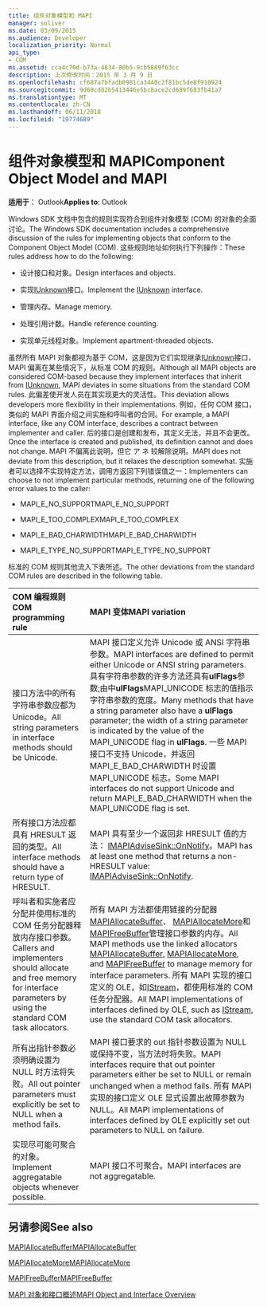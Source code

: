 ```yaml
---
title: 组件对象模型和 MAPI
manager: soliver
ms.date: 03/09/2015
ms.audience: Developer
localization_priority: Normal
api_type:
- COM
ms.assetid: cca4c70d-b73a-4834-80b5-9cb5889f63cc
description: 上次修改时间：2015 年 3 月 9 日
ms.openlocfilehash: cf687a7bfadb0981ca3440c2f81bc5de8f910924
ms.sourcegitcommit: 9d60cd82b5413446e5bc8ace2cd689f683fb41a7
ms.translationtype: MT
ms.contentlocale: zh-CN
ms.lasthandoff: 06/11/2018
ms.locfileid: "19774689"
---
```

# <a name="component-object-model-and-mapi"></a><span data-ttu-id="6ff53-103">组件对象模型和 MAPI</span><span class="sxs-lookup"><span data-stu-id="6ff53-103">Component Object Model and MAPI</span></span>

  
  
<span data-ttu-id="6ff53-104">**适用于**： Outlook</span><span class="sxs-lookup"><span data-stu-id="6ff53-104">**Applies to**: Outlook</span></span> 
  
<span data-ttu-id="6ff53-105">Windows SDK 文档中包含的规则实现符合到组件对象模型 (COM) 的对象的全面讨论。</span><span class="sxs-lookup"><span data-stu-id="6ff53-105">The Windows SDK documentation includes a comprehensive discussion of the rules for implementing objects that conform to the Component Object Model (COM).</span></span> <span data-ttu-id="6ff53-106">这些规则地址如何执行下列操作：</span><span class="sxs-lookup"><span data-stu-id="6ff53-106">These rules address how to do the following:</span></span>
  
- <span data-ttu-id="6ff53-107">设计接口和对象。</span><span class="sxs-lookup"><span data-stu-id="6ff53-107">Design interfaces and objects.</span></span>
    
- <span data-ttu-id="6ff53-108">实现[IUnknown](http://msdn.microsoft.com/en-us/library/ms680509%28VS.85%29.aspx)接口。</span><span class="sxs-lookup"><span data-stu-id="6ff53-108">Implement the [IUnknown](http://msdn.microsoft.com/en-us/library/ms680509%28VS.85%29.aspx) interface.</span></span> 
    
- <span data-ttu-id="6ff53-109">管理内存。</span><span class="sxs-lookup"><span data-stu-id="6ff53-109">Manage memory.</span></span>
    
- <span data-ttu-id="6ff53-110">处理引用计数。</span><span class="sxs-lookup"><span data-stu-id="6ff53-110">Handle reference counting.</span></span>
    
- <span data-ttu-id="6ff53-111">实现单元线程对象。</span><span class="sxs-lookup"><span data-stu-id="6ff53-111">Implement apartment-threaded objects.</span></span>
    
<span data-ttu-id="6ff53-112">虽然所有 MAPI 对象都视为基于 COM，这是因为它们实现继承[IUnknown](http://msdn.microsoft.com/en-us/library/ms680509%28VS.85%29.aspx)接口，MAPI 偏离在某些情况下，从标准 COM 的规则。</span><span class="sxs-lookup"><span data-stu-id="6ff53-112">Although all MAPI objects are considered COM-based because they implement interfaces that inherit from [IUnknown](http://msdn.microsoft.com/en-us/library/ms680509%28VS.85%29.aspx), MAPI deviates in some situations from the standard COM rules.</span></span> <span data-ttu-id="6ff53-113">此偏差使开发人员在其实现更大的灵活性。</span><span class="sxs-lookup"><span data-stu-id="6ff53-113">This deviation allows developers more flexibility in their implementations.</span></span> <span data-ttu-id="6ff53-114">例如，任何 COM 接口，类似的 MAPI 界面介绍之间实施和呼叫者的合同。</span><span class="sxs-lookup"><span data-stu-id="6ff53-114">For example, a MAPI interface, like any COM interface, describes a contract between implementer and caller.</span></span> <span data-ttu-id="6ff53-115">后的接口是创建和发布，其定义无法，并且不会更改。</span><span class="sxs-lookup"><span data-stu-id="6ff53-115">Once the interface is created and published, its definition cannot and does not change.</span></span> <span data-ttu-id="6ff53-116">MAPI 不偏离此说明，但它 ア ネ 较解除说明。</span><span class="sxs-lookup"><span data-stu-id="6ff53-116">MAPI does not deviate from this description, but it relaxes the description somewhat.</span></span> <span data-ttu-id="6ff53-117">实施者可以选择不实现特定方法，调用方返回下列错误值之一：</span><span class="sxs-lookup"><span data-stu-id="6ff53-117">Implementers can choose to not implement particular methods, returning one of the following error values to the caller:</span></span> 
  
- <span data-ttu-id="6ff53-118">MAPI_E_NO_SUPPORT</span><span class="sxs-lookup"><span data-stu-id="6ff53-118">MAPI_E_NO_SUPPORT</span></span>
    
- <span data-ttu-id="6ff53-119">MAPI_E_TOO_COMPLEX</span><span class="sxs-lookup"><span data-stu-id="6ff53-119">MAPI_E_TOO_COMPLEX</span></span>
    
- <span data-ttu-id="6ff53-120">MAPI_E_BAD_CHARWIDTH</span><span class="sxs-lookup"><span data-stu-id="6ff53-120">MAPI_E_BAD_CHARWIDTH</span></span>
    
- <span data-ttu-id="6ff53-121">MAPI_E_TYPE_NO_SUPPORT</span><span class="sxs-lookup"><span data-stu-id="6ff53-121">MAPI_E_TYPE_NO_SUPPORT</span></span>
    
<span data-ttu-id="6ff53-122">标准的 COM 规则其他流入下表所述。</span><span class="sxs-lookup"><span data-stu-id="6ff53-122">The other deviations from the standard COM rules are described in the following table.</span></span>
  
|<span data-ttu-id="6ff53-123">**COM 编程规则**</span><span class="sxs-lookup"><span data-stu-id="6ff53-123">**COM programming rule**</span></span>|<span data-ttu-id="6ff53-124">**MAPI 变体**</span><span class="sxs-lookup"><span data-stu-id="6ff53-124">**MAPI variation**</span></span>|
|:-----|:-----|
|<span data-ttu-id="6ff53-125">接口方法中的所有字符串参数应都为 Unicode。</span><span class="sxs-lookup"><span data-stu-id="6ff53-125">All string parameters in interface methods should be Unicode.</span></span>  <br/> |<span data-ttu-id="6ff53-126">MAPI 接口定义允许 Unicode 或 ANSI 字符串参数。</span><span class="sxs-lookup"><span data-stu-id="6ff53-126">MAPI interfaces are defined to permit either Unicode or ANSI string parameters.</span></span> <span data-ttu-id="6ff53-127">具有字符串参数的许多方法还具有**ulFlags**参数;由中**ulFlags**MAPI_UNICODE 标志的值指示字符串参数的宽度。</span><span class="sxs-lookup"><span data-stu-id="6ff53-127">Many methods that have a string parameter also have a **ulFlags** parameter; the width of a string parameter is indicated by the value of the MAPI_UNICODE flag in **ulFlags**.</span></span> <span data-ttu-id="6ff53-128">一些 MAPI 接口不支持 Unicode，并返回 MAPI_E_BAD_CHARWIDTH 时设置 MAPI_UNICODE 标志。</span><span class="sxs-lookup"><span data-stu-id="6ff53-128">Some MAPI interfaces do not support Unicode and return MAPI_E_BAD_CHARWIDTH when the MAPI_UNICODE flag is set.</span></span>  <br/> |
|<span data-ttu-id="6ff53-129">所有接口方法应都具有 HRESULT 返回的类型。</span><span class="sxs-lookup"><span data-stu-id="6ff53-129">All interface methods should have a return type of HRESULT.</span></span>  <br/> |<span data-ttu-id="6ff53-130">MAPI 具有至少一个返回非 HRESULT 值的方法： [IMAPIAdviseSink::OnNotify](imapiadvisesink-onnotify.md)。</span><span class="sxs-lookup"><span data-stu-id="6ff53-130">MAPI has at least one method that returns a non-HRESULT value: [IMAPIAdviseSink::OnNotify](imapiadvisesink-onnotify.md).</span></span>  <br/> |
|<span data-ttu-id="6ff53-131">呼叫者和实施者应分配并使用标准的 COM 任务分配器释放内存接口参数。</span><span class="sxs-lookup"><span data-stu-id="6ff53-131">Callers and implementers should allocate and free memory for interface parameters by using the standard COM task allocators.</span></span>  <br/> |<span data-ttu-id="6ff53-132">所有 MAPI 方法都使用链接的分配器[MAPIAllocateBuffer](mapiallocatebuffer.md)、 [MAPIAllocateMore](mapiallocatemore.md)和[MAPIFreeBuffer](mapifreebuffer.md)管理接口参数的内存。</span><span class="sxs-lookup"><span data-stu-id="6ff53-132">All MAPI methods use the linked allocators [MAPIAllocateBuffer](mapiallocatebuffer.md), [MAPIAllocateMore](mapiallocatemore.md), and [MAPIFreeBuffer](mapifreebuffer.md) to manage memory for interface parameters.</span></span> <span data-ttu-id="6ff53-133">所有 MAPI 实现的接口定义的 OLE，如[IStream](http://msdn.microsoft.com/en-us/library/aa380034%28VS.85%29.aspx)，都使用标准的 COM 任务分配器。</span><span class="sxs-lookup"><span data-stu-id="6ff53-133">All MAPI implementations of interfaces defined by OLE, such as [IStream](http://msdn.microsoft.com/en-us/library/aa380034%28VS.85%29.aspx), use the standard COM task allocators.</span></span>  <br/> |
|<span data-ttu-id="6ff53-134">所有出指针参数必须明确设置为 NULL 时方法将失败。</span><span class="sxs-lookup"><span data-stu-id="6ff53-134">All out pointer parameters must explicitly be set to NULL when a method fails.</span></span>  <br/> |<span data-ttu-id="6ff53-135">MAPI 接口要求的 out 指针参数设置为 NULL 或保持不变，当方法时将失败。</span><span class="sxs-lookup"><span data-stu-id="6ff53-135">MAPI interfaces require that out pointer parameters either be set to NULL or remain unchanged when a method fails.</span></span> <span data-ttu-id="6ff53-136">所有 MAPI 实现的接口定义 OLE 显式设置出故障参数为 NULL。</span><span class="sxs-lookup"><span data-stu-id="6ff53-136">All MAPI implementations of interfaces defined by OLE explicitly set out parameters to NULL on failure.</span></span>  <br/> |
|<span data-ttu-id="6ff53-137">实现尽可能可聚合的对象。</span><span class="sxs-lookup"><span data-stu-id="6ff53-137">Implement aggregatable objects whenever possible.</span></span>  <br/> |<span data-ttu-id="6ff53-138">MAPI 接口不可聚合。</span><span class="sxs-lookup"><span data-stu-id="6ff53-138">MAPI interfaces are not aggregatable.</span></span>  <br/> |
   
## <a name="see-also"></a><span data-ttu-id="6ff53-139">另请参阅</span><span class="sxs-lookup"><span data-stu-id="6ff53-139">See also</span></span>



[<span data-ttu-id="6ff53-140">MAPIAllocateBuffer</span><span class="sxs-lookup"><span data-stu-id="6ff53-140">MAPIAllocateBuffer</span></span>](mapiallocatebuffer.md)
  
[<span data-ttu-id="6ff53-141">MAPIAllocateMore</span><span class="sxs-lookup"><span data-stu-id="6ff53-141">MAPIAllocateMore</span></span>](mapiallocatemore.md)
  
[<span data-ttu-id="6ff53-142">MAPIFreeBuffer</span><span class="sxs-lookup"><span data-stu-id="6ff53-142">MAPIFreeBuffer</span></span>](mapifreebuffer.md)


[<span data-ttu-id="6ff53-143">MAPI 对象和接口概述</span><span class="sxs-lookup"><span data-stu-id="6ff53-143">MAPI Object and Interface Overview</span></span>](mapi-object-and-interface-overview.md)

